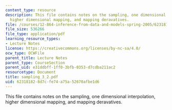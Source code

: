 ```yaml
---
content_type: resource
description: This file contains notes on the sampling, one dimensional interpolation,
  higher dimensional mapping, and mapping deravatives.
file: /courses/12-864-inference-from-data-and-models-spring-2005/623181828d7cfe74a75a52670afbe1d6_sampling_3_2.pdf
file_size: 536266
file_type: application/pdf
learning_resource_types:
- Lecture Notes
license: https://creativecommons.org/licenses/by-nc-sa/4.0/
ocw_type: OCWFile
parent_title: Lecture Notes
parent_type: CourseSection
parent_uid: e31ddbff-1ff0-3bfb-0353-d7cdba211ac2
resourcetype: Document
title: sampling_3_2.pdf
uid: 62318182-8d7c-fe74-a75a-52670afbe1d6
---
```

This file contains notes on the sampling, one dimensional interpolation, higher dimensional mapping, and mapping deravatives.